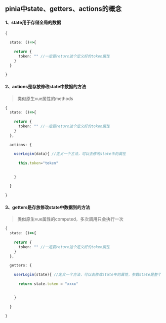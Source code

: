 ## pinia中state、getters、actions的概念



#### 1、state用于存储全局的数据

```typescript
{
  
  state: ()=>{
    
    return {
      token: "" //一定要return这个定义好的token属性
    }
  }
  
}
```





#### 2、actions是存放修改state中数据的方法

> 类似原生vue属性的methods

```typescript
{
  state: ()=>{
    
    return {
      token: "" //一定要return这个定义好的token属性
    }
  },
    
  actions: {
    
    userLogin(data){ //定义一个方法，可以去修改state中的属性
      
      this.token="token"
      
      
    }
    
  }
  
}
```



#### 3、getters是存放修改state中数据到的方法

> 类似原生vue属性的computed，多次调用只会执行一次

```typescript
{
  state: ()=>{
    
    return {
      token: "" //一定要return这个定义好的token属性
    }
  },
    
  getters: {
    
    userLogin(state){ //定义一个方法，可以去修改state中的属性，参数state是整个state
      
      return state.token = "xxxx"
      
      
    }
    
  }
  
}
```

